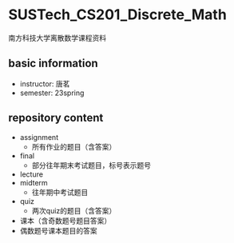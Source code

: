 # SUSTech_CS201_Discrete_Math
南方科技大学离散数学课程资料

## basic information

- instructor: 唐茗
- semester: 23spring

## repository content

- assignment
  - 所有作业的题目（含答案）
- final
  - 部分往年期末考试题目，标号表示题号
- lecture 
- midterm
  - 往年期中考试题目
- quiz
  - 两次quiz的题目（含答案）
- 课本（含奇数题号题目答案）
- 偶数题号课本题目的答案




